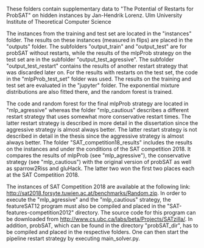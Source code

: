 These folders contain supplementary data to "The Potential of Restarts for ProbSAT" on hidden instances 
by Jan-Hendrik Lorenz. Ulm University 
Institute of Theoretical Computer Science


The instances from the training and test set are located in the "instances" folder. The results on these instances (measured in flips) are placed in the "outputs" folder. The subfolders "output_train" and "output_test" are for probSAT without restarts, while the results of the mlpProb strategy on the test set are in the subfolder "output_test_agressive". The subfolder "output_test_restart" contains the results of another restart strategy that was discarded later on. For the results with restarts on the test set, the code in the "mlpProb_test_set" folder was used.
The results on the training and test set are evaluated in the "jupyter" folder. The exponential mixture distributions are also fitted there, and the random forest is trained.


The code and random forest for the final mlpProb strategy are located in "mlp_agressive" whereas the folder "mlp_cautious" describes a different restart strategy that uses somewhat more conservative restart times. The latter restart strategy is described in more detail in the dissertation since the aggressive strategy is almost always better. The latter restart strategy is not described in detail in the thesis since the aggressive strategy is almost always better.
The folder "SAT_competition18_results" includes the results on the instances and under the conditions of the SAT competition 2018. It compares the results of mlpProb (see "mlp_agressive"), the conservative strategy (see "mlp_cautious") with the original version of probSAT as well as sparrow2Riss and gluHack. The latter two won the first two places each at the SAT Competition 2018.


The instances of SAT Competition 2018 are available at the following link: http://sat2018.forsyte.tuwien.ac.at/benchmarks/Random.zip.
In order to execute the "mlp_agressive" and the "mlp_cautious" strategy, the featureSAT12 program must also be compiled and placed in the "SAT-features-competition2012" directory. The source code for this program can be downloaded from http://www.cs.ubc.ca/labs/beta/Projects/SATzilla/. In addition, probSAT, which can be found in the directory "probSAT_dir", has to be compiled and placed in the respective folders.
One can then start the pipeline restart strategy by executing main_solver.py.
